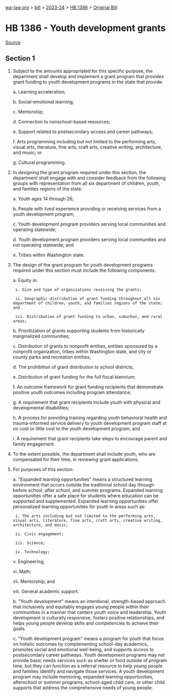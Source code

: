 [wa-law.org](/) > [bill](/bill/) > [2023-24](/bill/2023-24/) > [HB 1386](/bill/2023-24/hb/1386/) > [Original Bill](/bill/2023-24/hb/1386/1/)

# HB 1386 - Youth development grants

[Source](http://lawfilesext.leg.wa.gov/biennium/2023-24/Pdf/Bills/House%20Bills/1386.pdf)

## Section 1
1. Subject to the amounts appropriated for this specific purpose, the department shall develop and implement a grant program that provides grant funding to youth development programs in the state that provide:

    a. Learning acceleration;

    b. Social-emotional learning;

    c. Mentorship;

    d. Connection to nonschool-based resources;

    e. Support related to postsecondary access and career pathways;

    f. Arts programming including but not limited to the performing arts, visual arts, literature, fine arts, craft arts, creative writing, architecture, and music; or

    g. Cultural programming.

2. In designing the grant program required under this section, the department shall engage with and consider feedback from the following groups with representation from all six department of children, youth, and families regions of the state:

    a. Youth ages 14 through 26;

    b. People with lived experience providing or receiving services from a youth development program;

    c. Youth development program providers serving local communities and operating statewide;

    d. Youth development program providers serving local communities and not operating statewide; and

    e. Tribes within Washington state.

3. The design of the grant program for youth development programs required under this section must include the following components:

    a. Equity in:

        i. Size and type of organizations receiving the grants;

        ii. Geographic distribution of grant funding throughout all six department of children, youth, and families regions of the state; and

        iii. Distribution of grant funding to urban, suburban, and rural areas;

    b. Prioritization of grants supporting students from historically marginalized communities;

    c. Distribution of grants to nonprofit entities, entities sponsored by a nonprofit organization, tribes within Washington state, and city or county parks and recreation entities;

    d. The prohibition of grant distribution to school districts;

    e. Distribution of grant funding for the full fiscal biennium;

    f. An outcome framework for grant funding recipients that demonstrate positive youth outcomes including program attendance;

    g. A requirement that grant recipients include youth with physical and developmental disabilities;

    h. A process for providing training regarding youth behavioral health and trauma-informed service delivery to youth development program staff at no cost or little cost to the youth development program; and

    i. A requirement that grant recipients take steps to encourage parent and family engagement.

4. To the extent possible, the department shall include youth, who are compensated for their time, in reviewing grant applications.

5. For purposes of this section:

    a. "Expanded learning opportunities" means a structured learning environment that occurs outside the traditional school day through before school, after school, and summer programs. Expanded learning opportunities offer a safe place for students where education can be supported and supplemented. Expanded learning opportunities offer personalized learning opportunities for youth in areas such as:

        i. The arts including but not limited to the performing arts, visual arts, literature, fine arts, craft arts, creative writing, architecture, and music;

        ii. Civic engagement;

        iii. Science;

        iv. Technology;

    v. Engineering;

    vi. Math;

    vii. Mentorship; and

    viii. General academic support.

    b. "Youth development" means an intentional, strength-based approach that inclusively and equitably engages young people within their communities in a manner that centers youth voice and leadership. Youth development is culturally responsive, fosters positive relationships, and helps young people develop skills and competencies to achieve their goals.

    c. "Youth development program" means a program for youth that focus on holistic outcomes by complementing school-day academics, promotes social and emotional well-being, and supports access to postsecondary career pathways. Youth development programs may not provide basic needs services such as shelter or food outside of program time, but they can function as a referral resource to help young people and families identify and navigate those services. A youth development program may include mentoring, expanded learning opportunities, afterschool or summer programs, school-aged child care, or other child supports that address the comprehensive needs of young people.
